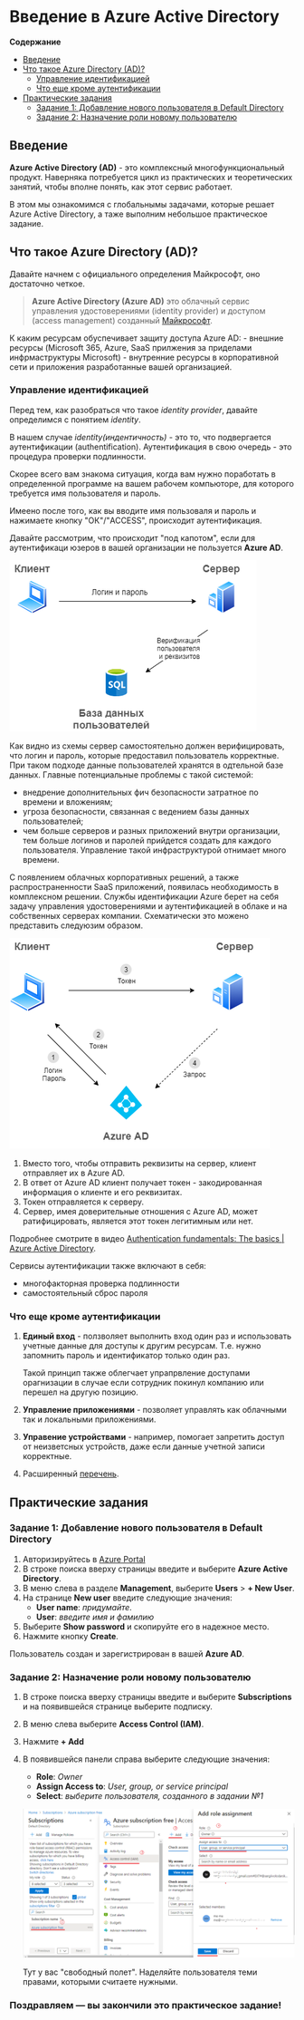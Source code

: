 # Введение в Azure Active Directory

**Содержание**
* [Введение](#введение)
* [Что такое Azure Directory (AD)?](#что-такое-Azure-Directory-(AD)?)
    * [Управление идентификацией](#управление-идентификацией)
    * [Что еще кроме аутентификации ](#что-еще-кроме-аутентификации )
* [Практические задания](#практические-задания)
    * [Задание 1: Добавление нового пользователя в Default Directory](#задание-1-Добавление-нового-пользователя-в-Default-Directory)
    * [Задание 2: Назначение роли новому пользователю](#задание-2-назначение-роли-новому-пользователю)


## Введение
**Azure Active Directory (AD)** - это комплексный многофункциональный продукт. Наверняка потребуется цикл из практических и теоретических занятий, чтобы вполне понять, как этот сервис работает.

В этом мы ознакомимся с глобальнымы задачами, которые  решает Azure Active Directory, а таже выполним небольшое практическое задание.


## Что такое Azure Directory (AD)?

Давайте начнем с официального определения Майкрософт, оно достаточно четкое.

> **Azure Active Directory (Azure AD)** это облачный сервис управления удостоверениями (identity provider) и доступом (access management) созданный [Майкрософт](https://docs.microsoft.com/en-us/azure/active-directory/fundamentals/active-directory-whatis).

К каким ресурсам обуспечивает защиту доступа Azure AD:
    - внешние ресурсы (Microsoft 365, Azure, SaaS прилжения за приделами инфрмаструктуры Microsoft)
    - внутренние ресурсы в корпоративной сети и приложения разработанные вашей организацией.


### Управление идентификацией

Перед тем, как разобраться что такое *identity provider*, давайте определимся с понятием *identity*. 

В нашем случае *identity(индентичность)* - это то, что подвергается аутентификации (authentification). Аутентификация в свою очередь - это процедура проверки подлинности. 

Скорее всего вам знакома ситуация, когда вам нужно поработать в определенной программе на вашем рабочем компьюторе, для которого требуется имя пользователя и пароль.

Имеено после того, как вы вводите имя пользоваля и пароль и нажимаете кнопку "ОК"/"ACCESS", происходит аутентификация.

Давайте рассмотрим, что происходит "под капотом", если для аутентификаци юзеров в вашей организации не пользуется **Azure AD**.

![](./images/01.png)

Как видно из схемы сервер самостоятельно должен верифицировать, что логин и пароль, которые предоставил пользователь корректные. При таком подходе данные пользователей хранятся в одтельной базе данных.
Главные потенциальные проблемы с такой системой:
- внедрение дополнительных фич безопасности затратное по времени и вложениям;
- угроза безопасности, связанная с ведением базы данных пользователей;
- чем больше серверов и разных приложений внутри организации, тем больше логинов и паролей прийдется создать для каждого пользователя. Управление такой инфраструктурой отнимает много времени.

С появлением облачных корпоративных решений, а также распространенности SaaS приложений, появилась необходимость в комплекcном решении.
Cлужбы идентификации Azure берет на себя задачу управления удостоверениями и аутентификацией в облаке и на собственных серверах компании.
Схематически это можено представить следуюзим образом.

![](./images/02.png)

1. Вместо того, чтобы отправить реквизиты на сервер, клиент отправляет их в Azure AD.
2. В ответ от Azure AD клиент получает токен - закодированная информация о клиенте и его реквизитах.
3. Токен отправляется к серверу.
4. Сервер, имея доверительные отношения с Azure AD, может ратифицировать, является этот токен легитимным или нет.

Подробнее смотрите в видео [Authentication fundamentals: The basics | Azure Active Directory](https://www.youtube.com/watch?v=fbSVgC8nGz4&t=37s]).

Сервисы аутентификации также включают в себя:
- многофакторная проверка подлинности
- самостоятельный сброс пароля


### Что еще кроме аутентификации 
1. **Единый вход** - ползволяет выполнить вход один раз и использовать учетные данные для доступы к другим ресурсам. Т.е. нужно запомнить пароль и идентификатор только один раз. 

    Такой принцип также облегчает упрапрвление доступами орагнизации в случае если сотрудник покинул компанию или перешел на другую позицию.
2. **Управление приложениями** - позволяет управлять как облачными так и локальными приложениями.

3. **Управение устройствами** - например, помогает запретить доступ от неизветсных устройств, даже если данные учетной записи корректные.
4. Расширенный [перечень](https://docs.microsoft.com/en-us/azure/active-directory/fundamentals/active-directory-whatis#which-features-work-in-azure-ad).

## Практические задания

### Задание 1: Добавление нового пользователя в Default Directory

1. Авторизируйтесь в [Azure Portal](https://portal.azure.com/)
2. В строке поиска вверху страницы введите и выберите **Azure Active Directory**.
3. В меню слева в разделе **Management**, выберите **Users** > **+ New User**.
4. На странице **New user** введите следующие значения:
    - **User name**: *придумайте*.
    - **User**: *введите имя и фамилию*
5. Выберите **Show password** и скопируйте его в надежное место.
6. Нажмите кнопку **Create**. 

Пользователь создан и зарегистрирован в вашей **Azure AD**.

### Задание 2: Назначение роли новому пользователю
1. В строке поиска вверху страницы введите и выберите **Subscriptions** и на появившейся странице выберите подписку.
2. В меню слева выберите **Access Control (IAM)**.
3. Нажмите **+ Add**
4. В появившейся панели справа выберите следующие значения:
    - **Role**: *Owner*
    - **Assign Access to**: *User, group, or service principal*
    - **Select**: *выберите пользователя, созданного в задании №1*

    ![](./images/03.png)

    Тут у вас "свободный полет". Наделяйте пользователя теми правами, которыми считаете нужными.


### **Поздравляем — вы закончили это практическое задание!**
